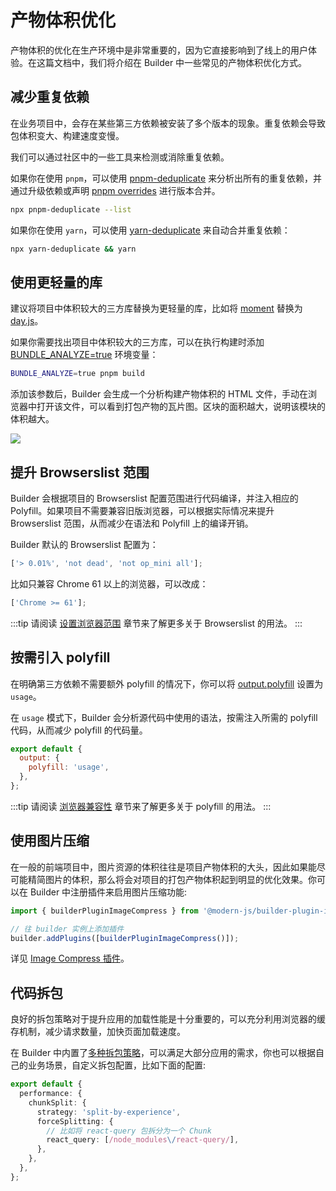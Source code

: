 # 产物体积优化

产物体积的优化在生产环境中是非常重要的，因为它直接影响到了线上的用户体验。在这篇文档中，我们将介绍在 Builder 中一些常见的产物体积优化方式。

## 减少重复依赖

在业务项目中，会存在某些第三方依赖被安装了多个版本的现象。重复依赖会导致包体积变大、构建速度变慢。

我们可以通过社区中的一些工具来检测或消除重复依赖。

如果你在使用 `pnpm`，可以使用 [pnpm-deduplicate](https://github.com/ocavue/pnpm-deduplicate) 来分析出所有的重复依赖，并通过升级依赖或声明 [pnpm overrides](https://pnpm.io/package_json#pnpmoverrides) 进行版本合并。

```bash
npx pnpm-deduplicate --list
```

如果你在使用 `yarn`，可以使用 [yarn-deduplicate](https://github.com/scinos/yarn-deduplicate) 来自动合并重复依赖：

```bash
npx yarn-deduplicate && yarn
```

## 使用更轻量的库

建议将项目中体积较大的三方库替换为更轻量的库，比如将 [moment](https://momentjs.com/) 替换为 [day.js](https://day.js.org/)。

如果你需要找出项目中体积较大的三方库，可以在执行构建时添加 [BUNDLE_ANALYZE=true](/api/config-performance.html#performancebundleanalyze) 环境变量：

```bash
BUNDLE_ANALYZE=true pnpm build
```

添加该参数后，Builder 会生成一个分析构建产物体积的 HTML 文件，手动在浏览器中打开该文件，可以看到打包产物的瓦片图。区块的面积越大，说明该模块的体积越大。

![](https://lf3-static.bytednsdoc.com/obj/eden-cn/aphqeh7uhohpquloj/modern-js/mwa-build-analyze-8784f762c1ab0cb20935829d5f912c4c.png)

## 提升 Browserslist 范围

Builder 会根据项目的 Browserslist 配置范围进行代码编译，并注入相应的 Polyfill。如果项目不需要兼容旧版浏览器，可以根据实际情况来提升 Browserslist 范围，从而减少在语法和 Polyfill 上的编译开销。

Builder 默认的 Browserslist 配置为：

```js
['> 0.01%', 'not dead', 'not op_mini all'];
```

比如只兼容 Chrome 61 以上的浏览器，可以改成：

```js
['Chrome >= 61'];
```

:::tip
请阅读 [设置浏览器范围](/guide/advanced/browserslist.html) 章节来了解更多关于 Browserslist 的用法。
:::

## 按需引入 polyfill

在明确第三方依赖不需要额外 polyfill 的情况下，你可以将 [output.polyfill](/api/config-output.html#outputpolyfill) 设置为 `usage`。

在 `usage` 模式下，Builder 会分析源代码中使用的语法，按需注入所需的 polyfill 代码，从而减少 polyfill 的代码量。

```js
export default {
  output: {
    polyfill: 'usage',
  },
};
```

:::tip
请阅读 [浏览器兼容性](/guide/advanced/browser-compatibility.html) 章节来了解更多关于 polyfill 的用法。
:::

## 使用图片压缩

在一般的前端项目中，图片资源的体积往往是项目产物体积的大头，因此如果能尽可能精简图片的体积，那么将会对项目的打包产物体积起到明显的优化效果。你可以在 Builder 中注册插件来启用图片压缩功能:

```js
import { builderPluginImageCompress } from '@modern-js/builder-plugin-image-compress';

// 往 builder 实例上添加插件
builder.addPlugins([builderPluginImageCompress()]);
```

详见 [Image Compress 插件](/plugins/plugin-image-compress)。

## 代码拆包

良好的拆包策略对于提升应用的加载性能是十分重要的，可以充分利用浏览器的缓存机制，减少请求数量，加快页面加载速度。

在 Builder 中内置了[多种拆包策略](/guide/optimization/split-chunk)，可以满足大部分应用的需求，你也可以根据自己的业务场景，自定义拆包配置，比如下面的配置:

```ts
export default {
  performance: {
    chunkSplit: {
      strategy: 'split-by-experience',
      forceSplitting: {
        // 比如将 react-query 包拆分为一个 Chunk
        react_query: [/node_modules\/react-query/],
      },
    },
  },
};
```
